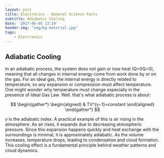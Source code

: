 ```yaml
---
layout: post
title: Electronics - General Science Facts
subtitle: Adiabatic Cooling
date: '2017-06-05 13:19'
header-img: "img/bg-material.jpg"
tags:
    - Electronics
---
```


## Adiabatic Cooling


In an adiabatic process, the system does not gain or lose heat (Q=0Q=0), meaning that all changes in internal energy come from work done by or on the gas. For an ideal gas, the internal energy is directly related to temperature, so any expansion or compression must affect temperature. One might wonder why temperature must change especially in the presence of Ideal Gas Law. Well. that's what adiabatic process is about:

$$
\begin{gather*}
\begin{aligned}
& TV^{γ−1}=constant
\end{aligned}
\end{gather*}
$$

$γ$ is the adiabatic index. A practical example of this is air rising in the atmosphere. As air rises, it expands due to decreasing atmospheric pressure. Since this expansion happens quickly and heat exchange with the surroundings is minimal, it is approximately adiabatic. As the volume increases, temperature drops, leading to condensation and cloud formation. This cooling effect is a fundamental principle behind weather patterns and cloud dynamics.